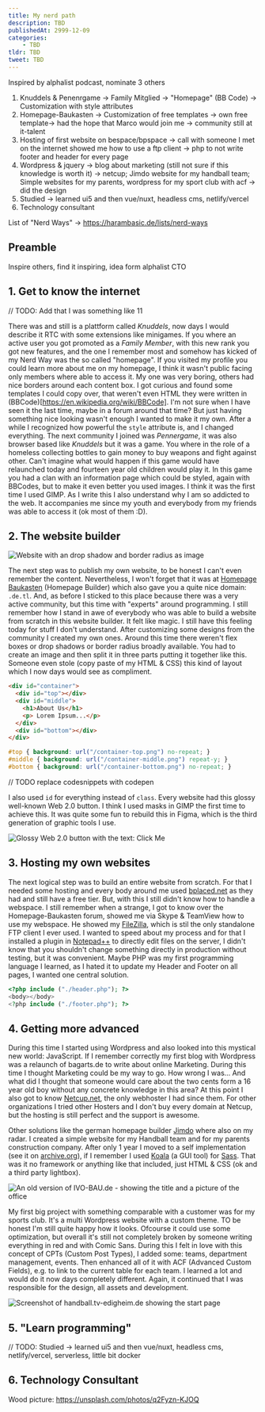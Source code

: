 ```yaml
---
title: My nerd path
description: TBD
publishedAt: 2999-12-09
categories:
    - TBD
tldr: TBD
tweet: TBD
---
```


Inspired by alphalist podcast, nominate 3 others

1. Knuddels & Penenrgame -> Family Mitglied -> "Homepage" (BB Code) -> Customization with style attributes
2. Homepage-Baukasten -> Customization of free templates -> own free template-> had the hope that Marco would join me -> community still at it-talent
3. Hosting of first website on bespace/bpspace -> call with someone I met on the internet showed me how to use a ftp client -> php to not write footer and header for every page
4. Wordpress & jquery -> blog about marketing (still not sure if this knowledge is worth it) -> netcup; Jimdo website for my handball team; Simple websites for my parents, wordpress for my sport club with acf -> did the design
5. Studied -> learned ui5 and then vue/nuxt, headless cms, netlify/vercel
6. Technology consultant

List of "Nerd Ways" -> https://harambasic.de/lists/nerd-ways

## Preamble

Inspire others, find it inspiring, idea form alphalist CTO

## 1. Get to know the internet

// TODO: Add that I was something like 11

There was and still is a plattform called _Knuddels_, now days I would describe it RTC with some extensions like minigames. If you where an active user you got promoted as a _Family Member_, with this new rank you got new features, and the one I remember most and somehow has kicked of my Nerd Way was the so called "homepage". If you visited my profile you could learn more about me on my homepage, I think it wasn't public facing only members where able to access it. My one was very boring, others had nice borders around each content box. I got curious and found some templates I could copy over, that weren't even HTML they were written in (BBCode)[https://en.wikipedia.org/wiki/BBCode]. I'm not sure when I have seen it the last time, maybe in a forum around that time? But just having something nice looking wasn't enough I wanted to make it my own. After a while I recognized how powerful the `style` attribute is, and I changed everything. The next community I joined was _Pennergame_, it was also browser based like _Knuddels_ but it was a game. You where in the role of a homeless collecting bottles to gain money to buy weapons and fight against other. Can't imagine what would happen if this game would have relaunched today and fourteen year old children would play it. In this game you had a clan with an information page which could be styled, again with BBCodes, but to make it even better you used images. I think it was the first time I used GIMP. As I write this I also understand why I am so addicted to the web. It accompanies me since my youth and everybody from my friends was able to access it (ok most of them :D).

## 2. The website builder

![Website with an drop shadow and border radius as image](/posts/my-nerd-path/shadow_rounded_corner.png)

The next step was to publish my own website, to be honest I can't even remember the content. Nevertheless, I won't forget that it was at [Homepage Baukasten](https://www.homepage-baukasten.de/) (Homepage Builder) which also gave you a quite nice domain: `.de.tl`. And, as before I sticked to this place because there was a very active community, but this time with "experts" around programming. I still remember how I stand in awe of everybody who was able to build a website from scratch in this website builder. It felt like magic. I still have this feeling today for stuff I don't understand. After customizing some designs from the community I created my own ones. Around this time there weren't flex boxes or drop shadows or border radius broadly available. You had to create an image and then split it in three parts putting it together like this. Someone even stole (copy paste of my HTML & CSS) this kind of layout which I now days would see as compliment.

```html
<div id="container">
  <div id="top"></div>
  <div id="middle">
    <h1>About Us</h1>
    <p> Lorem Ipsum...</p>
  </div>
  <div id="bottom"></div>
</div>
```

```css
#top { background: url("/container-top.png") no-repeat; }
#middle { background: url("/container-middle.png") repeat-y; }
#bottom { background: url("/container-bottom.png") no-repeat; }
```

// TODO replace codesnippets with codepen

I also used `id` for everything instead of `class`. Every website had this glossy well-known Web 2.0 button. I think I used masks in GIMP the first time to achieve this. It was quite some fun to rebuild this in Figma, which is the third generation of graphic tools I use.

![Glossy Web 2.0 button with the text: Click Me](/posts/my-nerd-path/glossy_button.svg)

## 3. Hosting my own websites

The next logical step was to build an entire website from scratch. For that I needed some hosting and every body around me used [bplaced.net](https://bplaced.net) as they had and still have a free tier. But, with this I still didn't know how to handle a webspace. I still remember when a strange, I got to know over the Homepage-Baukasten forum, showed me via Skype & TeamView how to use my webspace. He showed my [FileZilla](https://filezilla-project.org/), which is stil the only standalone FTP client I ever used. I wanted to speed about my process and for that I installed a plugin in [Notepad++](https://notepad-plus-plus.org/downloads/) to directly edit files on the server, I didn't know that you shouldn't change something directly in production without testing, but it was convenient. Maybe PHP was my first programming language I learned, as I hated it to update my Header and Footer on all pages, I wanted one central solution.

```php
<?php include ("./header.php"); ?>
<body></body>
<?php include ("./footer.php"); ?>
```

## 4. Getting more advanced

During this time I started using Wordpress and also looked into this mystical new world: JavaScript. If I remember correctly my first blog with Wordpress was a relaunch of bagarts.de to write about online Marketing. During this time I thought Marketing could be my way to go. How wrong I was... And what did I thought that someone would care about the two cents form a 16 year old boy without any concrete knowledge in this area? At this point I also got to know [Netcup.net](https://www.netcup.de/), the only webhoster I had since them. For other organizations I tried other Hosters and I don't buy every domain at Netcup, but the hosting is still perfect and the support is awesome.

Other solutions like the german homepage builder [Jimdo](https://www.jimdo.com/) where also on my radar. I created a simple website for my Handball team and for my parents construction company. After only 1 year I moved to a self implementation (see it on [archive.org](https://web.archive.org/web/20150920234612/http://ivo-bau.de/)), if I remember I used [Koala](http://koala-app.com/) (a GUI tool) for [Sass](https://sass-lang.com/). That was it no framework or anything like that included, just HTML & CSS (ok and a third party lightbox).

![An old version of IVO-BAU.de - showing the title and a picture of the office](/posts/my-nerd-path/ivo_bau.png)

My first big project with something comparable with a customer was for my sports club. It's a multi Wordpress website with a custom theme. TO be honest I'm still quite happy how it looks. Ofcourse it could use some optimization, but overall it's still not completely broken by someone writing everything in red and with Comic Sans. During this I felt in love with this concept of CPTs (Custom Post Types), I added some: teams, department management, events. Then enhanced all of it with ACF (Advanced Custom Fields), e.g. to link to the current table for each team. I learned a lot and would do it now days completely different. Again, it continued that I was responsible for the design, all assets and development.

![Screenshot of handball.tv-edigheim.de showing the start page](/posts/my-nerd-path/tv_edigheim.png)

## 5. "Learn programming"

// TODO:  Studied -> learned ui5 and then vue/nuxt, headless cms, netlify/vercel, serverless, little bit docker

## 6. Technology Consultant



Wood picture: https://unsplash.com/photos/q2Fyzn-KJOQ